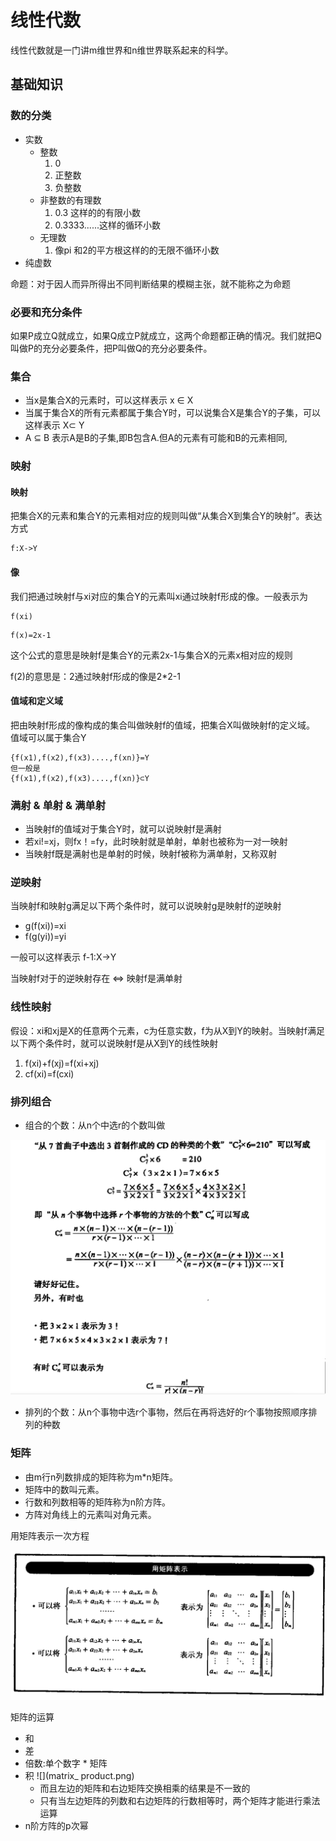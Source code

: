 # 线性代数
线性代数就是一门讲m维世界和n维世界联系起来的科学。


## 基础知识
### 数的分类

* 实数
	* 整数
		1. 0
		2. 正整数
		3. 负整数
	* 非整数的有理数
		1. 0.3 这样的的有限小数
		2. 0.3333......这样的循环小数
	* 无理数
		1. 像pi 和2的平方根这样的的无限不循环小数
* 纯虚数


命题：对于因人而异所得出不同判断结果的模糊主张，就不能称之为命题


### 必要和充分条件
如果P成立Q就成立，如果Q成立P就成立，这两个命题都正确的情况。我们就把Q叫做P的充分必要条件，把P叫做Q的充分必要条件。


### 集合
* 当x是集合X的元素时，可以这样表示 x ∈ X 
* 当属于集合X的所有元素都属于集合Y时，可以说集合X是集合Y的子集，可以这样表示 X⊂ Y
* A ⊆ B 表示A是B的子集,即B包含A.但A的元素有可能和B的元素相同,


### 映射
#### 映射
把集合X的元素和集合Y的元素相对应的规则叫做“从集合X到集合Y的映射”。表达方式

```
f:X->Y
```

#### 像
我们把通过映射f与xi对应的集合Y的元素叫xi通过映射f形成的像。一般表示为

```
f(xi)
```

```
f(x)=2x-1
```
这个公式的意思是映射f是集合Y的元素2x-1与集合X的元素x相对应的规则

f(2)的意思是：2通过映射f形成的像是2*2-1

#### 值域和定义域

把由映射f形成的像构成的集合叫做映射f的值域，把集合X叫做映射f的定义域。
值域可以属于集合Y

```
{f(x1),f(x2),f(x3)....,f(xn)}=Y
但一般是
{f(x1),f(x2),f(x3)....,f(xn)}⊂Y

```

### 满射 & 单射 & 满单射
* 当映射f的值域对于集合Y时，就可以说映射f是满射
* 若xi!=xj，则fx！=fy，此时映射就是单射，单射也被称为一对一映射
* 当映射f既是满射也是单射的时候，映射f被称为满单射，又称双射


### 逆映射
当映射f和映射g满足以下两个条件时，就可以说映射g是映射f的逆映射
* g(f(xi))=xi
* f(g(yi))=yi

一般可以这样表示
f-1:X->Y

当映射f对于的逆映射存在 <=> 映射f是满单射

### 线性映射
假设：xi和xj是X的任意两个元素，c为任意实数，f为从X到Y的映射。当映射f满足以下两个条件时，就可以说映射f是从X到Y的线性映射
1. f(xi)+f(xj)=f(xi+xj)
2. cf(xi)=f(cxi)



### 排列组合
* 组合的个数：从n个中选r的个数叫做

![](combinations.png)

* 排列的个数：从n个事物中选r个事物，然后在再将选好的r个事物按照顺序排列的种数


### 矩阵
* 由m行n列数排成的矩阵称为m*n矩阵。
* 矩阵中的数叫元素。
* 行数和列数相等的矩阵称为n阶方阵。
* 方阵对角线上的元素叫对角元素。

用矩阵表示一次方程

![](matrix_express_linear_equation.png)



矩阵的运算

* 和
* 差
* 倍数:单个数字 * 矩阵
* 积
![](matrix_ product.png) 
	* 而且左边的矩阵和右边矩阵交换相乘的结果是不一致的
	* 只有当左边矩阵的列数和右边矩阵的行数相等时，两个矩阵才能进行乘法运算
* n阶方阵的p次幂
	